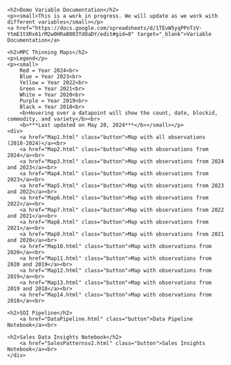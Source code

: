 
<div class="container">

    <h2>Domo Variable Documentation</h2>
    <p><small>This is a work in progress. We will update as we work with different variables</small></p>
    <a href="https://docs.google.com/spreadsheets/d/1TEvW5yqPPnTzV-YtmE1tXRx61rM2w0HRaB003TdOaDY/edit#gid=0" target="_blank">Variable Documentation</a>
    
    <h2>MPC Thinning Maps</h2>
    <p>Legend</p>
    <p><small>
        Red = Year 2024<br>
        Blue = Year 2023<br>
        Yellow = Year 2022<br>
        Green = Year 2021<br>
        White = Year 2020<br>
        Purple = Year 2019<br>
        Black = Year 2018<br>
        <b>Hovering over a datapoint will show the count, date, blockid, commodity, and variety</b><br>
        <b>***Last updated on May 20, 2024***</b></small></p>
    <div>
        <a href="Map1.html" class="button">Map with all observations (2018-2024)</a><br>
        <a href="Map2.html" class="button">Map with observations from 2024</a><br>
        <a href="Map3.html" class="button">Map with observations from 2024 and 2023</a><br>
        <a href="Map4.html" class="button">Map with observations from 2023</a><br>
        <a href="Map5.html" class="button">Map with observations from 2023 and 2022</a><br>
        <a href="Map6.html" class="button">Map with observations from 2022</a><br>
        <a href="Map7.html" class="button">Map with observations from 2022 and 2021</a><br>
        <a href="Map8.html" class="button">Map with observations from 2021</a><br>
        <a href="Map9.html" class="button">Map with observations from 2021 and 2020</a><br>
        <a href="Map10.html" class="button">Map with observations from 2020</a><br>
        <a href="Map11.html" class="button">Map with observations from 2020 and 2019</a><br>
        <a href="Map12.html" class="button">Map with observations from 2019</a><br>
        <a href="Map13.html" class="button">Map with observations from 2019 and 2018</a><br>
        <a href="Map14.html" class="button">Map with observations from 2018</a><br>

    <h2>SOI Pipeline</h2>
        <a href="DataPipeline.html" class="button">Data Pipeline Notebook</a><br>

    <h2>Sales Data Insights Notebook</h2>
        <a href="SalesPatternsv2.html" class="button">Sales Insights Notebook</a><br>    
    </div>
    
</div>


